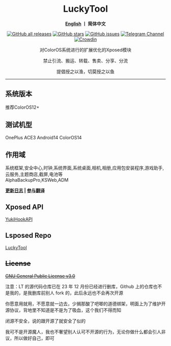 <div align="center">
<h1>LuckyTool</h1>
<p>
   <b><a href="https://github.com/Xposed-Modules-Repo/com.luckyzyx.luckytool/blob/main/README_EN.md">English</a>  丨 简体中文</b>
</p>
<a href="https://github.com/Xposed-Modules-Repo/com.luckyzyx.luckytool/releases"><img alt="GitHub all releases" src="https://img.shields.io/github/downloads/Xposed-Modules-Repo/com.luckyzyx.luckytool/total?label=Downloads"></a>
<a href="https://github.com/Xposed-Modules-Repo/com.luckyzyx.luckytool/stargazers"><img alt="GitHub stars" src="https://img.shields.io/github/stars/Xposed-Modules-Repo/com.luckyzyx.luckytool"></a>
<a href="https://github.com/Xposed-Modules-Repo/com.luckyzyx.luckytool/issues"><img alt="GitHub issues" src="https://img.shields.io/github/issues/Xposed-Modules-Repo/com.luckyzyx.luckytool"></a>
<a href="https://t.me/LuckyTool"><img alt="Telegram Channel" src="https://img.shields.io/badge/Telegram-频道-blue.svg?logo=telegram"></a>   
<a href="https://crowdin.com/project/luckytool"><img alt="Crowdin" src="https://badges.crowdin.net/luckytool/localized.svg"></a>
<p>对ColorOS系统进行的扩展优化的Xposed模块</p>
<p>禁止引流、搬运、转载、售卖、分享、分流</p>
<p>提倡授之以渔，切莫授之以鱼</p>
</div>

---

## 系统版本

推荐ColorOS12+

## 测试机型

OnePlus ACE3 Android14 ColorOS14

## 作用域

系统框架,安全中心,时钟,系统界面,系统桌面,相机,相册,应用包安装程序,游戏助手,云服务,主题商店,截屏,电池等  
AlphaBackupPro,KSWeb,ADM

<div align="left">
<p>
   <b><a href="https://luckyzyx.gitlab.io/LuckyTool_Doc/changelog">更新日志</a> | <a href="https://crwd.in/luckytool">参与翻译</a></b>
</p>
</div>

## Xposed API

[YukiHookAPI](https://github.com/HighCapable/YukiHookAPI)

## Lsposed Repo

[LuckyTool](https://github.com/Xposed-Modules-Repo/com.luckyzyx.luckytool)

## ~~License~~

~~[GNU General Public License v3.0](https://github.com/luckyzyx/LuckyTool/blob/main/LICENSE)~~

注意：LT 的源代码仓库已在 23 年 12 月份已经进行删库，Github 上的仓库也不是我的，是我删库前别人 fork 的，此后永远也不会再次开源

你愿意用就用，不愿意就一边去，少搁那酸了吧唧的道德绑架，明面上为了维护开源协议，背地里不知道是不是为了吸血，这个我们不得而知

闭源不安全，说的跟开源了就安全了似的

我可不是开源魔人，我也不奢望别人认可不开源的行为，无论你做什么都会引人非议，所以做好自己，即可
